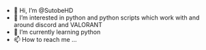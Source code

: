 - 👋 Hi, I’m @SutobeHD
- 👀 I’m interested in python and python scripts which work with and around discord and VALORANT
- 🌱 I’m currently learning python
- 📫 How to reach me ...

<!---
SutobeHD/SutobeHD is a ✨ special ✨ repository because its `README.md` (this file) appears on your GitHub profile.
You can click the Preview link to take a look at your changes.
--->
